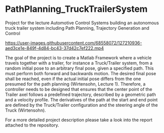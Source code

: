 # PathPlanning_TruckTrailerSystem
Project for the lecture Automotive Control Systems building an autonomous truck trailer system including Path Planning, Trajectory Generation and Control


https://user-images.githubusercontent.com/68558072/127210936-aed3ce1e-849f-4d84-bc43-37d42c7ef222.mp4

The goal of the project is to create a Matlab Framework where a vehicle travels together with a trailer, for instance a Truck/Trailer system, from a random initial pose to an arbitrary final pose, given a specified path. This must perform both forward and backwards motion. The desired final pose shall be reached, even if the actual initial pose differs from the one presumed for the path planning (Wirtensohn, Lecture 1). Therefore, a controller needs to be designed that ensures that the center point of the Trailer axel follows a predefined trajectory, described by a geometric path and a velocity profile. The derivatives of the path at the start and end point are defined by the Truck/Trailer configuration and the steering angle of the Truck (Wirtensohn). 

For a more detailed project description please take a look into the report attached to the repository. 
